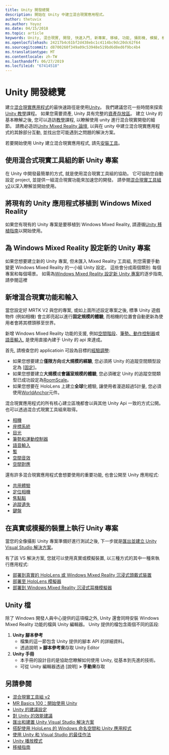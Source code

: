 ```yaml
---
title: Unity 開發總覽
description: 開始在 Unity 中建立混合現實應用程式。
author: thetuvix
ms.author: Yoyoz
ms.date: 04/15/2018
ms.topic: article
keywords: Unity, 混合現實, 開發, 快速入門, 新專案, 移植, 功能, 攝影機, 模擬, 模擬, 檔
ms.openlocfilehash: 24217b4c61bf2d438ebc1c4114bc9dc20dc62f64
ms.sourcegitcommit: d8700260f349a09c53948e519bd6d8ed6f9bc4b4
ms.translationtype: MT
ms.contentlocale: zh-TW
ms.lasthandoff: 06/27/2019
ms.locfileid: "67414518"
---
```

# <a name="unity-development-overview"></a>Unity 開發總覽

建立[混合現實應用程式](app-views.md)的最快速路徑是使用[Unity](http://aka.ms/HoloLensUnity)。 我們建議您花一些時間來探索[Unity 教學](https://unity3d.com/learn/tutorials)課程。 如果您需要資產, Unity 具有完整的[資產存放區](https://www.assetstore.unity3d.com/)。 建立 Unity 的基本瞭解之後, 您可以造訪[教學](tutorials.md)課程, 以瞭解使用 unity 進行混合現實開發的細節。 請務必造訪[Unity Mixed Reality 論壇](http://forum.unity3d.com/forums/hololens.102/), 以與在 unity 中建立混合現實應用程式的其餘部分互動, 並找出您可能遇到之問題的解決方案。


若要開始使用 Unity 建立混合現實應用程式, 請先[安裝工具](install-the-tools.md)。 

## <a name="new-unity-project-with-mixed-reality-toolkit"></a>使用混合式現實工具組的新 Unity 專案 

在 Unity 中開發最簡單的方式, 就是使用混合現實工具組的協助。 它可協助您自動設定 project, 並提供一組混合現實功能來加速您的開發。 請參閱[混合現實工具組 v2](mrtk-getting-started.md)以深入瞭解並開始使用。 

## <a name="porting-an-existing-unity-app-to-windows-mixed-reality"></a>將現有的 Unity 應用程式移植到 Windows Mixed Reality

如果您有現有的 Unity 專案是要移植到 Windows Mixed Reality, 請遵循[Unity 移植指南](porting-guides.md)以開始使用。

## <a name="configuring-new-unity-project-for-windows-mixed-reality"></a>為 Windows Mixed Reality 設定新的 Unity 專案

如果您想要建立新的 Unity 專案, 但未匯入 Mixed Reality 工具組, 則您需要手動變更 Windows Mixed Reality 的一小組 Unity 設定。 這些會分成兩個類別: 每個專案和每個場景。 如需為[Windows Mixed Reality 設定新 Unity 專案](Configure-Unity-Project.md)的逐步指南, 請參閱這裡

## <a name="adding-mixed-reality-capabilities-and-inputs"></a>新增混合現實功能和輸入

當您設定好 MRTK V2 與您的專案, 或如上面所述設定專案之後, 標準 Unity 遊戲物件 (例如相機) 會立即亮起以進行**固定規模的體驗**, 而相機的位置會自動更新為使用者會將其標頭移至世界。

新增 Windows Mixed Reality 功能的支援, 例如[空間階段](coordinate-systems.md#spatial-coordinate-systems)、[筆勢、動作控制器](gestures-and-motion-controllers-in-unity.md)或[語音輸入](voice-input-in-unity.md), 是使用直接內建于 Unity 的 api 來達成。 

首先, 請檢查您的 applicatioin 可設為目標的[經驗調整](coordinate-systems.md):
* 如果您想要建立**僅限方向**或**大規模的經驗**, 您必須將 Unity 的追蹤空間類型設定為 [[固定](coordinate-systems-in-unity.md#building-an-orientation-only-or-seated-scale-experience)]。
* 如果您想要建立**大規模**或**會議室規模的體驗**, 您必須確定 Unity 的追蹤空間類型已成功設定為[RoomScale](coordinate-systems-in-unity.md#building-an-orientation-only-or-seated-scale-experience)。
* 如果您想要在 HoloLens 上建立**全球**化體驗, 讓使用者漫遊超過5計量, 您必須使用[WorldAnchor](coordinate-systems-in-unity.md#building-a-world-scale-experience)元件。

混合現實應用程式的所有核心建立區塊都會以與其他 Unity Api 一致的方式公開。 也可以透過混合式現實工具組來取得。
* [相機](camera-in-unity.md)
* [座標系統](coordinate-systems-in-unity.md)
* [目光](gaze-in-unity.md)
* [筆勢和運動控制器](gestures-and-motion-controllers-in-unity.md)
* [語音輸入](voice-input-in-unity.md)
* [暫](persistence-in-unity.md)
* [空間音效](spatial-sound-in-unity.md)
* [空間對應](spatial-mapping-in-unity.md)

還有許多混合現實應用程式會想要使用的重要功能, 也會公開至 Unity 應用程式:
* [共用體驗](shared-experiences-in-unity.md)
* [定位相機](locatable-camera-in-unity.md)
* [焦點點](focus-point-in-unity.md)
* [追蹤遺失](tracking-loss-in-unity.md)
* [鍵盤](keyboard-input-in-unity.md)

## <a name="running-your-unity-project-on-a-real-or-simulated-device"></a>在真實或模擬的裝置上執行 Unity 專案

當您的全像攝影 Unity 專案準備好進行測試之後, 下一步就是[匯出並建立 Unity Visual Studio 解決方案](exporting-and-building-a-unity-visual-studio-solution.md)。

有了該 VS 解決方案, 您就可以使用真實或模擬裝置, 以三種方式的其中一種來執行應用程式:
* [部署到真實的 HoloLens 或 Windows Mixed Reality 沉浸式頭戴式裝置](using-visual-studio.md)
* [部署至 HoloLens 模擬器](using-the-hololens-emulator.md)
* [部署到 Windows Mixed Reality 沉浸式耳機模擬器](using-the-windows-mixed-reality-simulator.md)

## <a name="unity-documentation"></a>Unity 檔

除了 Windows 開發人員中心提供的這項檔之外, Unity 還會同時安裝 Windows Mixed Reality 功能的檔與 Unity 編輯器。 Unity 提供的檔包含兩個不同的區段:
1. **Unity 腳本參考**
    * 檔集的這一節包含 Unity 提供的腳本 API 的詳細資料。
    * 透過說明 **> 腳本參考來**存取 Unity Editor
2. **Unity 手冊**
    * 本手冊的設計目的是協助您瞭解如何使用 Unity, 從基本到先進的技術。
    * 可從 Unity 編輯器透過 [說明] **> 手動來**存取

## <a name="see-also"></a>另請參閱
* [混合現實工具組 v2](mrtk-getting-started.md)
* [MR Basics 100：開始使用 Unity](holograms-100.md)
* [Unity 的建議設定](recommended-settings-for-unity.md)
* [對 Unity 的效能建議](performance-recommendations-for-unity.md)
* [匯出和建置 Unity Visual Studio 解決方案](exporting-and-building-a-unity-visual-studio-solution.md)
* [搭配使用 HoloLens 的 Windows 命名空間和 Unity 應用程式](using-the-windows-namespace-with-unity-apps-for-hololens.md)
* [使用 Unity 和 Visual Studio 的最佳作法](best-practices-for-working-with-unity-and-visual-studio.md)
* [Unity 播放模式](unity-play-mode.md)
* [移植指南](porting-guides.md)
